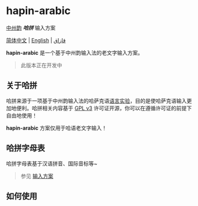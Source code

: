 # hapin-arabic

[中州韵](https://github.com/rime) ***哈拼*** 输入方案

[简体中文](./README.CN.md) | [English](./README.md) | [قازاق](./README.KZ.md)

**hapin-arabic** 是一个基于中州韵输入法的老文字输入方案。

> 此版本正在开发中

## 关于哈拼

哈拼来源于一项基于中州韵输入法的哈萨克语[语言实验](https://github.com/HerbertHe/rime-kz-experiment)，目的是使哈萨克语输入更加地便利。哈拼相关内容基于 [GPL v3](./LICENSE) 许可证开源，你可以在遵循许可证的前提下自由地使用！

**hapin-arabic** 方案仅用于哈语老文字输入！

## 哈拼字母表

哈拼字母表基于汉语拼音、国际音标等~

> 参见 [输入方案](https://github.com/HerbertHe/rime-kz-experiment/blob/main/docs/schema.md)

## 如何使用
